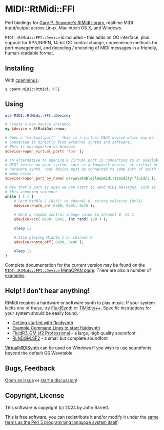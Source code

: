 # MIDI::RtMidi::FFI

Perl bindings for [Gary P. Scavone's RtMidi library](https://www.music.mcgill.ca/~gary/rtmidi/), realtime MIDI input/output across Linux, Macintosh OS X, and Windows.

`MIDI::RtMidi::FFI::Device` is included - this adds an OO interface, plus support for RPN/NRPN, 14-bit CC control change, convenience methods for port management, and decoding / encoding of MIDI messages in a friendly, human-readable format.

## Installing

With [cpanminus](https://metacpan.org/pod/App::cpanminus):

```
$ cpanm MIDI::RtMidi::FFI
```

## Using

```perl
use MIDI::RtMidi::FFI::Device;

# Create a new device instance
my $device = RtMidiOut->new;

# Open a "virtual port" - this is a virtual MIDI device which may be
# connected to directly from external synths and software.
# This is unsupported on Windows.
$device->open_virtual_port( 'foo' );

# An alternative to opening a virtual port is connecting to an available
# MIDI device on your system, such as a loopback device, or virtual or
# hardware synth. Your device must be connected to some sort of synth to
# make noise.
$device->open_port_by_name( qr/wavetable|loopmidi|timidity|fluid/i );

# Now that a port is open we can start to send MIDI messages, such as
# this annoying sequence
while ( 1 ) {
    # Send Middle C (0x3C) to channel 0, strong velocity (0x7A)
    $device->note_on( 0x00, 0x3C, 0x7A );
    
    # Send a random control change value to Channel 0, CC 1
    $device->cc( 0x00, 0x01, int rand( 128 ) );
    
    sleep 1;
    
    # Stop playing Middle C on channel 0
    $device->note_off( 0x00, 0x40 );
    
    sleep 1;
}
```

Complete documentation for the current version may be found on the [`MIDI::RtMidi::FFI::Device` MetaCPAN page](https://metacpan.org/pod/MIDI::RtMidi::FFI::Device).
There are also a number of [examples](https://github.com/jbarrett/MIDI-RtMidi-FFI/tree/main/examples).

## Help! I don't hear anything!

RtMidi requires a hardware or software synth to play music. If your system lacks one of these, try [FluidSynth](https://www.fluidsynth.org/) or [TiMidity++](https://timidity.sourceforge.net/).
Specific instructions for your system should be easily found.

- [Getting started with fluidsynth](https://github.com/FluidSynth/fluidsynth/wiki/GettingStarted)
- [Example Command Lines to start fluidsynth](https://github.com/FluidSynth/fluidsynth/wiki/ExampleCommandLines)
- [FluidR3\_GM.sf2 Professional](https://musical-artifacts.com/artifacts/738) - a large, high quality soundfont
- [RLNDGM.SF2](https://musical-artifacts.com/artifacts/724) - a small but complete soundfont

[VirtualMIDISynth](http://coolsoft.altervista.org/en/virtualmidisynth) can be used on Windows if you wish to use soundfonts beyond the default GS Wavetable.

## Bugs, Feedback

[Open an issue](https://github.com/jbarrett/MIDI-RtMidi-FFI/issues)
or [start a discussion](https://github.com/jbarrett/MIDI-RtMidi-FFI/discussions)!

## Copyright, License

This software is copyright (c) 2024 by John Barrett.

This is free software; you can redistribute it and/or modify it under the
[same terms as the Perl 5 programming language system itself](https://dev.perl.org/licenses/).

